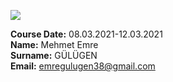 ![](img/newlogo.png)

**Course Date:** 08.03.2021-12.03.2021  
**Name:** Mehmet Emre  
**Surname:** GÜLÜGEN  
**Email:** emregulugen38@gmail.com 
